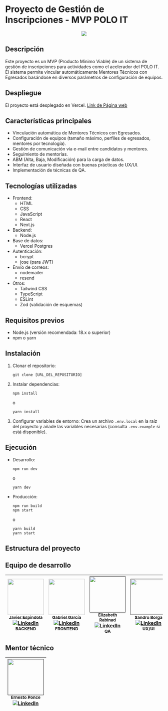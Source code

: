 # Proyecto de Gestión de Inscripciones - MVP POLO IT

<div align="center">
    <img src="https://i.imgur.com/bxve6gU.png"/>
</div>

## Descripción

Este proyecto es un MVP (Producto Mínimo Viable) de un sistema de gestión de inscripciones para actividades como el acelerador del POLO IT. El sistema permite vincular automáticamente Mentores Técnicos con Egresados basándose en diversos parámetros de configuración de equipos.

## Despliegue

El proyecto está desplegado en Vercel. [Link de Página web](https://mvp-poloit.vercel.app/)


## Características principales

- Vinculación automática de Mentores Técnicos con Egresados.
- Configuración de equipos (tamaño máximo, perfiles de egresados, mentores por tecnología).
- Gestión de comunicación vía e-mail entre candidatos y mentores.
- Seguimiento de mentorías.
- ABM (Alta, Baja, Modificación) para la carga de datos.
- Interfaz de usuario diseñada con buenas prácticas de UX/UI.
- Implementación de técnicas de QA.

## Tecnologías utilizadas

- Frontend:
  - HTML
  - CSS
  - JavaScript
  - React
  - Next.js
- Backend:
  - Node.js
- Base de datos:
  - Vercel Postgres
- Autenticación:
  - bcrypt
  - jose (para JWT)
- Envío de correos:
  - nodemailer
  - resend
- Otros:
  - Tailwind CSS
  - TypeScript
  - ESLint
  - Zod (validación de esquemas)

## Requisitos previos

- Node.js (versión recomendada: 18.x o superior)
- npm o yarn

## Instalación

1. Clonar el repositorio:
   ```
   git clone [URL_DEL_REPOSITORIO]
   ```

2. Instalar dependencias:
   ```
   npm install
   ```
   o
   ```
   yarn install
   ```

3. Configurar variables de entorno:
   Crea un archivo `.env.local` en la raíz del proyecto y añade las variables necesarias (consulta `.env.example` si está disponible).

## Ejecución

- Desarrollo:
  ```
  npm run dev
  ```
  o
  ```
  yarn dev
  ```

- Producción:
  ```
  npm run build
  npm start
  ```
  o
  ```
  yarn build
  yarn start
  ```

## Estructura del proyecto

## Equipo de desarrollo

| [<img src="https://avatars.githubusercontent.com/u/127247837?v=4" width=115><br><sub>Javier Espindola</sub>](https://github.com/Micolash89) <br> [![LinkedIn](https://img.shields.io/badge/LinkedIn-%230077B5.svg?logo=linkedin&logoColor=white)](https://www.linkedin.com/in/javier-espindola/) <br><sub>BACKEND</sub> | [<img src="https://avatars.githubusercontent.com/u/89267342?v=4" width=115><br><sub>Gabriel García</sub>](https://github.com/gabito1966) <br> [![LinkedIn](https://img.shields.io/badge/LinkedIn-%230077B5.svg?logo=linkedin&logoColor=white)](https://www.linkedin.com/in/gabriel-garcia-developer/) <br><sub>FRONTEND</sub> | [<img src="https://media.licdn.com/dms/image/v2/D4D03AQEXf94igLDz-Q/profile-displayphoto-shrink_200_200/profile-displayphoto-shrink_200_200/0/1711998142018?e=1733961600&v=beta&t=8aepa2Rc0xmwBJL08tlOHf3-0-Vtk--rIF9M7hKSMJQ" width=115><br><sub>Elizabeth Rabinad</sub>]() <br> [![LinkedIn](https://img.shields.io/badge/LinkedIn-%230077B5.svg?logo=linkedin&logoColor=white)](https://www.linkedin.com/in/elizabeth-rabinad-4b6131167/) <br><sub>QA</sub>  | [<img src="https://media.licdn.com/dms/image/v2/D4D03AQETlR9Pm8XSIQ/profile-displayphoto-shrink_200_200/profile-displayphoto-shrink_200_200/0/1703885238963?e=1733961600&v=beta&t=XNpFO7L13EFxUsm6hCovKrLmrbo2eEeiDVHd0-PjmDY" width=115><br><sub>Sandro Borga</sub>]()  <br> [![LinkedIn](https://img.shields.io/badge/LinkedIn-%230077B5.svg?logo=linkedin&logoColor=white)](https://www.linkedin.com/in/sandro-borga-065936246/) <br><sub>UX/UI</sub> |
| :----------------------------------------------------------------------------------------------------------------------------------------------------------------------------------------------------------------------------------------------------------------------------------------------: | :--------------------------------------------------------------------------------------------------------------------------------------------------------------------------------------------------------------------------------------------------------------------------------------------------------------: | :---------------------------------------------------------------------------------------------------------------------------------------------------------------------------------------------------------------------------------------------------------------------------------------------------: | :----------------------------------------------------------------------------------------------------------------------------------: |

## Mentor técnico

| [<img src="https://trello-members.s3.amazonaws.com/553a8d767dc93faa578c7c25/5dc47e49d1017969d24abf60ee5429cb/170.png" width=115><br><sub>Ernesto Ponce</sub>]() <br> [![LinkedIn](https://img.shields.io/badge/LinkedIn-%230077B5.svg?logo=linkedin&logoColor=white)](https://www.linkedin.com/in/ernesto-ponce-597934103/) | 
| :-----: |